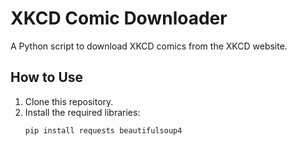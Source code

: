 # XKCD Comic Downloader

A Python script to download XKCD comics from the XKCD website.

## How to Use
1. Clone this repository.
2. Install the required libraries:
   ```bash
   pip install requests beautifulsoup4
